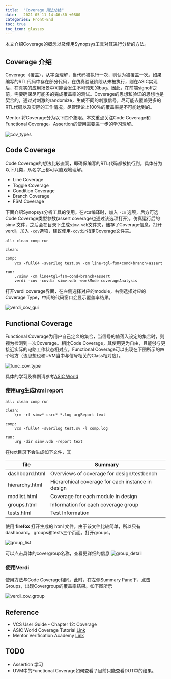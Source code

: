 ```yaml
---
title:  "Coverage 用法总结"
date:   2021-05-11 14:46:30 +0800
categories: Front-End
toc: true
toc_icon: glasses
---
```


本文介绍Coverage的概念以及使用Synopsys工具对其进行分析的方法。

## Coverage 介绍 

Coverage（覆盖），从字面理解，当代码被执行一次，则认为被覆盖一次。如果编写的RTL代码中存在部分代码，在仿真验证阶段从未被执行，则在ASIC实现后，在真实的应用场景中可能会发生不可预知的bug。因此，在前端signoff之前，需要确保尽可能多的完成覆盖率的测试。Coverage的思想和验证的思想也是契合的，通过对刺激的randomize，生成不同的刺激信号，尽可能去覆盖更多的RTL代码以及实际的工作情况。尽管理论上100%的覆盖率是不可能达到的。

Mentor 将Coverage分为以下四个象限。本文重点关注Code Coverage和Functional Coverage。Assertion的使用需要进一步的学习理解。

![cov_types]({{site.url}}/assets/Coverage/coverage_types.gif)

## Code Coverage

Code Coverage的想法比较直观，即确保编写的RTL代码都被执行到。具体分为以下几类，从名字上都可以直观地理解。

* Line Coverage
* Toggle Coverage
* Condition Coverage
* Branch Coverage
* FSM Coverage

下面介绍Synopsys分析工具的使用。在vcs编译时，加入 `-cm` 选项，后方可选Code Coverage类型参数(assert coverage也通过该选项打开)。仿真运行后的 simv 文件，之后会在目录下生成`simv.vdb`文件夹，储存了Coverage信息。打开verdi，加入 `-cov`选项，建议使用`-covdir`指定Coverage文件夹。

```make
all: clean comp run 

clean: 

comp:
    vcs -full64 -sverilog test.sv -cm line+tgl+fsm+cond+branch+assert

run:
    ./simv -cm line+tgl+fsm+cond+branch+assert
    verdi -cov -covdir simv.vdb -workMode coverageAnalysis
```

打开verdi coverage界面，在左侧选择对应的module，右侧选择对应的Coverage Type，中间的代码窗口会显示覆盖率结果。

![verdi_cov_gui]({{site.url}}/assets/Coverage/verdi_cov.jpg)

## Functional Coverage

Functional Coverage为用户自己定义的集合，当信号的值落入设定的集合时，则视为检测到一次Coverage。相比Code Coverage，其使用更为自由，且能够与更接近实际的电路工作状态相对应。Functional Coverage可以出现在下图所示的四个地方（该思想也和UVM当中与信号相关的Class相对应）。

![func_cov_type]({{site.url}}/assets/Coverage/functional_coverage_types.png)

具体的学习及样例请参考[ASIC World](http://www.asic-world.com/systemverilog/coverage.html)

### 使用urg生成html report

```make
all: clean comp run

clean:
    \rm -rf simv* csrc* *.log urgReport text

comp:
    vcs -full64 -sverilog test.sv -l comp.log

run:
    urg -dir simv.vdb -report text
```

在text目录下会生成如下文件，其

| file | Summary |
|------|---------|
| dashboard.html | Overviews of coverage for design/testbench |
| hierarchy.html | Hierarchical coverage for each instance in design |
| modlist.html   | Coverage for each module in design |
| groups.html    | Information for each coverage group |
| tests.html     | Test Information |

使用 **firefox** 打开生成的 html 文件。由于该文件比较简单，所以只有dashboard， groups和tests三个页面。打开groups。

![group_list]({{site.url}}/assets/Coverage/urgReport.jpg)

可以点击具体的covergroup名称，查看更详细的信息
![group_detail]({{site.url}}/assets/Coverage/urgReport_group.jpg)

### 使用Verdi

使用方法与Code Coverage相同。此时，在左侧Summary Pane下，点击Groups，出现Covergroup的覆盖率结果。如下图所示

![verdi_cov_group]({{site.url}}/assets/Coverage/verdi_cov_group.jpg)

## Reference 

* VCS User Guide - Chapter 12: Coverage
* ASIC World Coverage Tutorial [Link](http://www.asic-world.com/systemverilog/coverage.html)
* Mentor Verification Academy [Link](https://verificationacademy.com/cookbook/coverage/introduction)

## TODO
* Assertion 学习
* UVM中的Functional Coverage如何查看？目前只能查看DUT中的结果。
